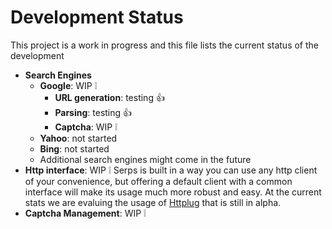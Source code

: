 Development Status
==================

This project is a work in progress and this file lists the current status of the development

- **Search Engines**
    - **Google**: WIP  :grey_exclamation:
        - **URL generation**: testing :thumbsup:
        - **Parsing**: testing :thumbsup:
        - **Captcha**: WIP :grey_exclamation:
    - **Yahoo**: not started
    - **Bing**: not started
    - Additional search engines might come in the future
- **Http interface**: WIP :grey_exclamation:
    Serps is built in a way you can use any http client 
    of your convenience, but offering a default client 
    with a common interface will make its usage much 
    more robust and easy. At the current 
    stats we are evaluing the usage of [Httplug](http://httplug.io/)
    that is still in alpha.
- **Captcha Management**: WIP :grey_exclamation:

